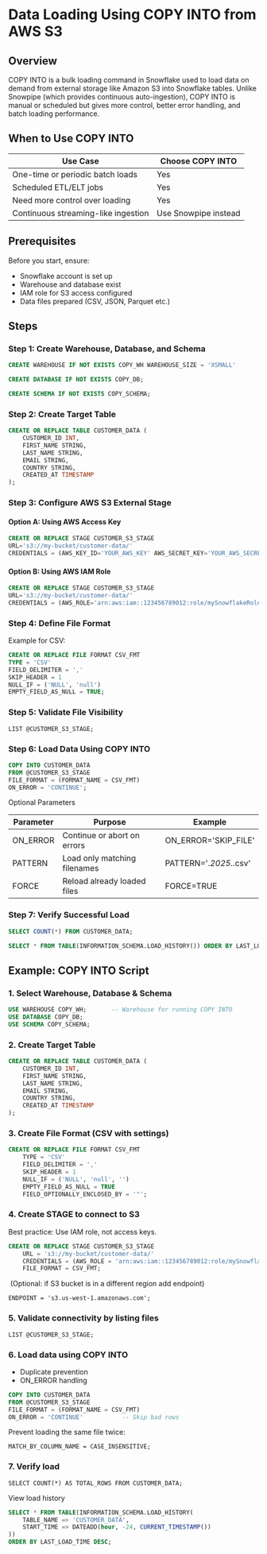 # Data Loading Using COPY INTO from AWS S3

## Overview

COPY INTO is a bulk loading command in Snowflake used to load data on demand from external storage like Amazon S3 into Snowflake tables. Unlike Snowpipe (which provides continuous auto-ingestion), COPY INTO is manual or scheduled but gives more control, better error handling, and batch loading performance.

## When to Use COPY INTO

| Use Case                            | Choose COPY INTO     |
| ----------------------------------- | -------------------- |
| One-time or periodic batch loads    | Yes                  |
| Scheduled ETL/ELT jobs              | Yes                  |
| Need more control over loading      | Yes                  |
| Continuous streaming-like ingestion | Use Snowpipe instead |

## Prerequisites

Before you start, ensure:

- Snowflake account is set up
- Warehouse and database exist
- IAM role for S3 access configured
- Data files prepared (CSV, JSON, Parquet etc.)

## Steps

### Step 1: Create Warehouse, Database, and Schema

```sql
CREATE WAREHOUSE IF NOT EXISTS COPY_WH WAREHOUSE_SIZE = 'XSMALL' 

CREATE DATABASE IF NOT EXISTS COPY_DB;

CREATE SCHEMA IF NOT EXISTS COPY_SCHEMA;
```

### Step 2: Create Target Table

```sql
CREATE OR REPLACE TABLE CUSTOMER_DATA (
    CUSTOMER_ID INT,
    FIRST_NAME STRING,
    LAST_NAME STRING,
    EMAIL STRING,
    COUNTRY STRING,
    CREATED_AT TIMESTAMP
);
```

### Step 3: Configure AWS S3 External Stage

#### Option A: Using AWS Access Key

```sql
CREATE OR REPLACE STAGE CUSTOMER_S3_STAGE
URL='s3://my-bucket/customer-data/'
CREDENTIALS = (AWS_KEY_ID='YOUR_AWS_KEY' AWS_SECRET_KEY='YOUR_AWS_SECRET');
```

#### Option B: Using AWS IAM Role

```sql
CREATE OR REPLACE STAGE CUSTOMER_S3_STAGE
URL='s3://my-bucket/customer-data/'
CREDENTIALS = (AWS_ROLE='arn:aws:iam::123456789012:role/mySnowflakeRole');
```

### Step 4: Define File Format

Example for CSV:

```sql
CREATE OR REPLACE FILE FORMAT CSV_FMT
TYPE = 'CSV'
FIELD_DELIMITER = ','
SKIP_HEADER = 1
NULL_IF = ('NULL', 'null')
EMPTY_FIELD_AS_NULL = TRUE;
```

### Step 5: Validate File Visibility

`LIST @CUSTOMER_S3_STAGE;`

### Step 6: Load Data Using COPY INTO

```sql
COPY INTO CUSTOMER_DATA
FROM @CUSTOMER_S3_STAGE
FILE_FORMAT = (FORMAT_NAME = CSV_FMT)
ON_ERROR = 'CONTINUE';
```

Optional Parameters

| Parameter | Purpose                      | Example                |
| --------- | ---------------------------- | ---------------------- |
| ON_ERROR  | Continue or abort on errors  | ON_ERROR='SKIP_FILE'   |
| PATTERN   | Load only matching filenames | PATTERN='.*2025.*.csv' |
| FORCE     | Reload already loaded files  | FORCE=TRUE             |

### Step 7: Verify Successful Load

```sql
SELECT COUNT(*) FROM CUSTOMER_DATA;

SELECT * FROM TABLE(INFORMATION_SCHEMA.LOAD_HISTORY()) ORDER BY LAST_LOAD_TIME DESC;
```

## Example: COPY INTO Script

### 1. Select Warehouse, Database & Schema

```sql
USE WAREHOUSE COPY_WH;       -- Warehouse for running COPY INTO
USE DATABASE COPY_DB;
USE SCHEMA COPY_SCHEMA;
```

### 2. Create Target Table

```sql
CREATE OR REPLACE TABLE CUSTOMER_DATA (
    CUSTOMER_ID INT,
    FIRST_NAME STRING,
    LAST_NAME STRING,
    EMAIL STRING,
    COUNTRY STRING,
    CREATED_AT TIMESTAMP
);
```

### 3. Create File Format (CSV with settings)

```sql
CREATE OR REPLACE FILE FORMAT CSV_FMT
    TYPE = 'CSV'
    FIELD_DELIMITER = ','
    SKIP_HEADER = 1
    NULL_IF = ('NULL', 'null', '')
    EMPTY_FIELD_AS_NULL = TRUE
    FIELD_OPTIONALLY_ENCLOSED_BY = '"';
```

### 4. Create STAGE to connect to S3

Best practice: Use IAM role, not access keys.

```sql
CREATE OR REPLACE STAGE CUSTOMER_S3_STAGE
    URL = 's3://my-bucket/customer-data/'
    CREDENTIALS = (AWS_ROLE = 'arn:aws:iam::123456789012:role/mySnowflakeRole')
    FILE_FORMAT = CSV_FMT;
```

 (Optional: if S3 bucket is in a different region add endpoint)

`ENDPOINT = 's3.us-west-1.amazonaws.com';`

### 5. Validate connectivity by listing files

`LIST @CUSTOMER_S3_STAGE;`

### 6. Load data using COPY INTO

- Duplicate prevention
- ON_ERROR handling

```sql
COPY INTO CUSTOMER_DATA
FROM @CUSTOMER_S3_STAGE
FILE_FORMAT = (FORMAT_NAME = CSV_FMT)
ON_ERROR = 'CONTINUE'           -- Skip bad rows
```

Prevent loading the same file twice:

`MATCH_BY_COLUMN_NAME = CASE_INSENSITIVE;`

### 7. Verify load

`SELECT COUNT(*) AS TOTAL_ROWS FROM CUSTOMER_DATA;`

View load history

```sql
SELECT * FROM TABLE(INFORMATION_SCHEMA.LOAD_HISTORY(
    TABLE_NAME => 'CUSTOMER_DATA',
    START_TIME => DATEADD(hour, -24, CURRENT_TIMESTAMP())
))
ORDER BY LAST_LOAD_TIME DESC;
```
